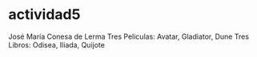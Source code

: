 # actividad5
José María Conesa de Lerma
Tres Peliculas: Avatar, Gladiator, Dune
Tres Libros: Odisea, Iliada, Quijote